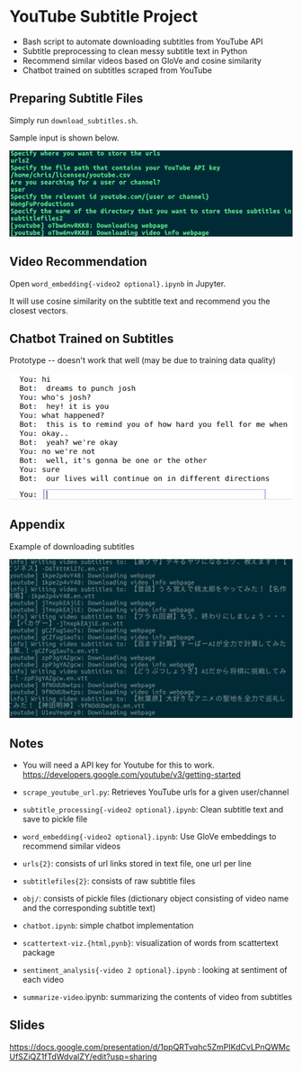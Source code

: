 # YouTube Subtitle Project
- Bash script to automate downloading subtitles from YouTube API
- Subtitle preprocessing to clean messy subtitle text in Python
- Recommend similar videos based on GloVe and cosine similarity
- Chatbot trained on subtitles scraped from YouTube

## Preparing Subtitle Files

Simply run `download_subtitles.sh`.

Sample input is shown below.

<img src="bash_script_example.png">

## Video Recommendation

Open `word_embedding{-video2 optional}.ipynb` in Jupyter.

It will use cosine similarity on the subtitle text and recommend you the closest vectors.

## Chatbot Trained on Subtitles

Prototype -- doesn't work that well (may be due to training data quality)

<img src="chatbot_example.png">

## Appendix

Example of downloading subtitles

<img src="scrape_screenshot.png">

## Notes

- You will need a API key for Youtube for this to work.
https://developers.google.com/youtube/v3/getting-started

- `scrape_youtube_url.py`: Retrieves YouTube urls for a given user/channel
- `subtitle_processing{-video2 optional}.ipynb`: Clean subtitle text and save to pickle file
- `word_embedding{-video2 optional}.ipynb`: Use GloVe embeddings to recommend similar videos
- `urls{2}`: consists of url links stored in text file, one url per line
- `subtitlefiles{2}`: consists of raw subtitle files
- `obj/`: consists of pickle files (dictionary object consisting of video name and the corresponding subtitle text)
- `chatbot.ipynb`: simple chatbot implementation
- `scattertext-viz.{html,pynb}`: visualization of words from scattertext package
- `sentiment_analysis{-video 2 optional}.ipynb` : looking at sentiment of each video
- `summarize-video`.ipynb: summarizing the contents of video from subtitles

## Slides

https://docs.google.com/presentation/d/1ppQRTvqhc5ZmPIKdCvLPnQWMcUfSZiQZ1fTdWdvalZY/edit?usp=sharing

